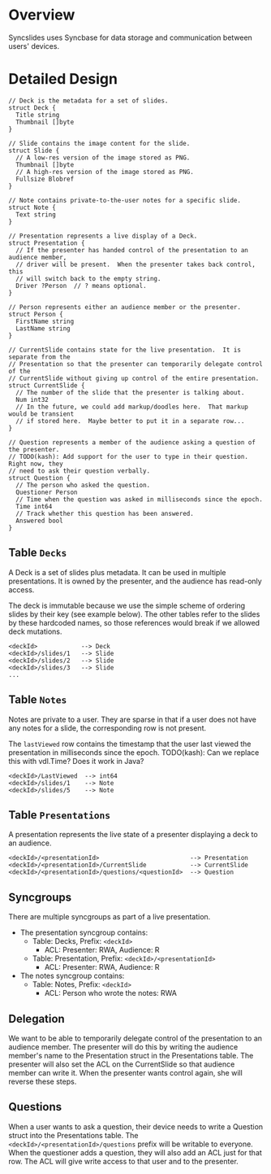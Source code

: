 # Overview

 Syncslides uses Syncbase for data storage and communication between users' devices.

 # Detailed Design
 ```
 // Deck is the metadata for a set of slides.
 struct Deck {
   Title string
   Thumbnail []byte
 }

 // Slide contains the image content for the slide.
 struct Slide {
   // A low-res version of the image stored as PNG.
   Thumbnail []byte
   // A high-res version of the image stored as PNG.
   Fullsize Blobref
 }

 // Note contains private-to-the-user notes for a specific slide.
 struct Note {
   Text string
 }

 // Presentation represents a live display of a Deck.
 struct Presentation {
   // If the presenter has handed control of the presentation to an audience member,
   // driver will be present.  When the presenter takes back control, this
   // will switch back to the empty string.
   Driver ?Person  // ? means optional.
 }

 // Person represents either an audience member or the presenter.
 struct Person {
   FirstName string
   LastName string
 }

 // CurrentSlide contains state for the live presentation.  It is separate from the
 // Presentation so that the presenter can temporarily delegate control of the
 // CurrentSlide without giving up control of the entire presentation.
 struct CurrentSlide {
   // The number of the slide that the presenter is talking about.
   Num int32
   // In the future, we could add markup/doodles here.  That markup would be transient
   // if stored here.  Maybe better to put it in a separate row...
 }

 // Question represents a member of the audience asking a question of the presenter.
 // TODO(kash): Add support for the user to type in their question.  Right now, they
 // need to ask their question verbally.
 struct Question {
   // The person who asked the question.
   Questioner Person
   // Time when the question was asked in milliseconds since the epoch.
   Time int64
   // Track whether this question has been answered.
   Answered bool
 }
 ```

 ## Table `Decks`

 A Deck is a set of slides plus metadata.  It can be used in multiple presentations.  It is owned
 by the presenter, and the audience has read-only access.

 The deck is immutable because we use the simple scheme of ordering slides by their
 key (see example below).  The other tables refer to the slides by these hardcoded
 names, so those references would break if we allowed deck mutations.
 ```
 <deckId>            --> Deck
 <deckId>/slides/1   --> Slide
 <deckId>/slides/2   --> Slide
 <deckId>/slides/3   --> Slide
 ...
 ```

 ## Table `Notes`

 Notes are private to a user.  They are sparse in that if a user does not have any
 notes for a slide, the corresponding row is not present.

 The `lastViewed` row contains the timestamp that the user last viewed the presentation
 in milliseconds since the epoch.
 TODO(kash): Can we replace this with vdl.Time?  Does it work in Java?
 ```
 <deckId>/LastViewed  --> int64
 <deckId>/slides/1    --> Note
 <deckId>/slides/5    --> Note
 ```

 ## Table `Presentations`

 A presentation represents the live state of a presenter displaying a deck to an audience.
 ```
 <deckId>/<presentationId>                         --> Presentation
 <deckId>/<presentationId>/CurrentSlide            --> CurrentSlide
 <deckId>/<presentationId>/questions/<questionId>  --> Question
 ```

 ## Syncgroups

 There are multiple syncgroups as part of a live presentation.
 * The presentation syncgroup contains:
   * Table: Decks, Prefix: `<deckId>`
     * ACL: Presenter: RWA, Audience: R
   * Table: Presentation, Prefix: `<deckId>/<presentationId>`
     * ACL: Presenter: RWA, Audience: R
 * The notes syncgroup contains:
   * Table: Notes, Prefix: `<deckId>`
     * ACL: Person who wrote the notes: RWA

 ## Delegation

 We want to be able to temporarily delegate control of the presentation to an audience member.
 The presenter will do this by writing the audience member's name to the Presentation struct
 in the Presentations table.  The presenter will also set the ACL on the CurrentSlide so that
 audience member can write it.  When the presenter wants control again, she will reverse these
 steps.

 ## Questions

 When a user wants to ask a question, their device needs to write a Question struct into the
 Presentations table.  The `<deckId>/<presentationId>/questions` prefix will be writable
 to everyone.  When the questioner adds a question, they will also add an ACL just for that
 row.  The ACL will give write access to that user and to the presenter.